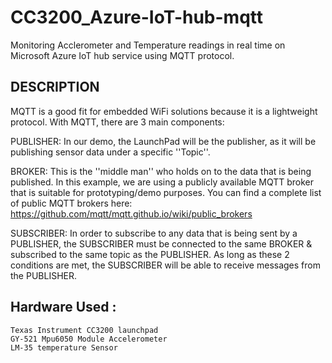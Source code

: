 # CC3200_Azure-IoT-hub-mqtt

Monitoring Acclerometer and Temperature readings in real time on Microsoft Azure IoT hub service using MQTT protocol.


## DESCRIPTION
MQTT is a good fit for embedded WiFi solutions because it is a lightweight protocol. With MQTT, there are 3 main components:

PUBLISHER: In our demo, the LaunchPad will be the publisher, as it will be publishing sensor data under a specific ''Topic''.

BROKER: This is the ''middle man'' who holds on to the data that is being published.
In this example, we are using a publicly available MQTT broker that is suitable for prototyping/demo purposes. 
You can find a complete list of public MQTT brokers here: https://github.com/mqtt/mqtt.github.io/wiki/public_brokers

SUBSCRIBER: In order to subscribe to any data that is being sent by a PUBLISHER, the SUBSCRIBER must be connected to the same BROKER & subscribed to the same topic as the PUBLISHER.
As long as these 2 conditions are met, the SUBSCRIBER will be able to receive messages from the PUBLISHER.

## Hardware Used :

    Texas Instrument CC3200 launchpad
    GY-521 Mpu6050 Module Accelerometer
    LM-35 temperature Sensor

